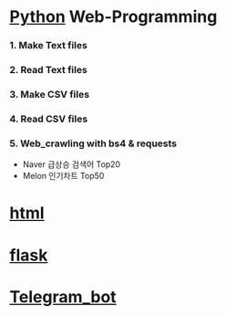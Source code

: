 # [Python](https://github.com/kdongxie/TIL/tree/master/python) Web-Programming 

### 1. Make Text files 

### 2. Read Text files

### 3. Make CSV files

### 4. Read CSV files

### 5. Web_crawling with bs4 & requests

- Naver 급상승 검색어 Top20
- Melon 인기차트 Top50 


# [html](https://github.com/kdongxie/TIL/tree/master/html)

# [flask](https://github.com/kdongxie/TIL/tree/master/flask)

# [Telegram_bot](https://github.com/kdongxie/TIL/tree/master/telegram_bot)
